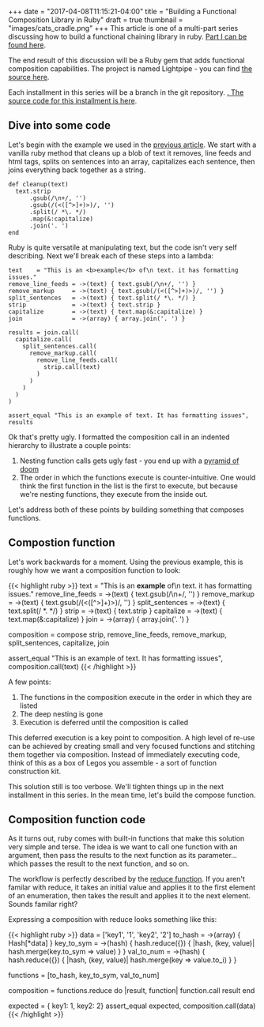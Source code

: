 +++
date = "2017-04-08T11:15:21-04:00"
title = "Building a Functional Composition Library in Ruby"
draft = true
thumbnail = "images/cats_cradle.png"
+++
This article is one of a multi-part series discussing how to build a functional chaining library in ruby. <a href="/blog/functional-composition-in-ruby">Part I can be found here</a>.

The end result of this discussion will be a Ruby gem that adds functional composition capabilities. The project is named Lightpipe - you can find <a href="https://github.com/choltz/lightpipe" target="window">the source here</a>.

Each installment in this series will be a branch in the git repository. <a href="https://github.com/choltz/lightpipe/tree/part_1">. The source code for this installment is here</a>.

Dive into some code
-------------------
Let's begin with the example we used in the <a href="/blog/functional-composition-in-ruby">previous article</a>. We start with a vanilla ruby method that cleans up a blob of text it removes, line feeds and html tags, splits on sentences into an array, capitalizes each sentence, then joins everything back together as a string.

```
def cleanup(text)
  text.strip
      .gsub(/\n+/, '')
      .gsub(/(<([^>]+)>)/, '')
      .split(/ *\. */)
      .map(&:capitalize)
      .join('. ')
end
```
Ruby is quite versatile at manipulating text, but the code isn't very self describing. Next we'll break each of these steps into a lambda:

```
text    = "This is an <b>example</b> of\n text. it has formatting issues."
remove_line_feeds = ->(text) { text.gsub(/\n+/, '') }
remove_markup     = ->(text) { text.gsub(/(<([^>]+)>)/, '') }
split_sentences   = ->(text) { text.split(/ *\. */) }
strip             = ->(text) { text.strip }
capitalize        = ->(text) { text.map(&:capitalize) }
join              = ->(array) { array.join('. ') }

results = join.call(
  capitalize.call(
    split_sentences.call(
      remove_markup.call(
        remove_line_feeds.call(
          strip.call(text)
        )
      )
    )
  )
)

assert_equal "This is an example of text. It has formatting issues", results
```
Ok that's pretty ugly. I formatted the composition call in an indented hierarchy to illustrate a couple points:

1. Nesting function calls gets ugly fast - you end up with a <a href="https://en.wikipedia.org/wiki/Pyramid_of_doom_(programming)" target="window">pyramid of doom</a>
2. The order in which the functions execute is counter-intuitive. One would think the first function in the list is the first to execute, but because we're nesting functions, they execute from the inside out.

Let's address both of these points by building something that composes functions.

Compostion function
-------------------
Let's work backwards for a moment. Using the previous example, this is roughly how we want a composition function to look:

{{< highlight ruby >}}
text    = "This is an <b>example</b> of\n text. it has formatting issues."
remove_line_feeds = ->(text) { text.gsub(/\n+/, '') }
remove_markup     = ->(text) { text.gsub(/(<([^>]+)>)/, '') }
split_sentences   = ->(text) { text.split(/ *\. */) }
strip             = ->(text) { text.strip }
capitalize        = ->(text) { text.map(&:capitalize) }
join              = ->(array) { array.join('. ') }

composition = compose strip,
                      remove_line_feeds,
                      remove_markup,
                      split_sentences,
                      capitalize,
                      join

assert_equal "This is an example of text. It has formatting issues", composition.call(text)
{{< /highlight >}}

A few points:
1. The functions in the composition execute in the order in which they are listed
2. The deep nesting is gone
3. Execution is deferred until the composition is called

This deferred execution is a key point to composition. A high level of re-use can be achieved by creating small and very focused functions and stitching them together via composition. Instead of immediately executing code, think of this as a box of Legos you assemble - a sort of function construction kit.

This solution still is too verbose. We'll tighten things up in the next installment in this series. In the mean time, let's build the compose function.

Composition function code
-------------------------
As it turns out, ruby comes with built-in functions that make this solution very simple and terse. The idea is we want to call one function with an argument, then pass the results to the next function as its parameter... which passes the result to the next function, and so on.

The workflow is perfectly described by the <a href="https://ruby-doc.org/core-2.1.0/Enumerable.html#method-i-reduce" target="window">reduce function</a>. If you aren't familar with reduce, it takes an initial value and applies it to the first element of an enumeration, then takes the result and applies it to the next element. Sounds familar right?

Expressing a composition with reduce looks something like this:


{{< highlight ruby >}}
data       = ['key1', '1', 'key2', '2']
to_hash    = ->(array) { Hash[*data] }
key_to_sym = ->(hash)  { hash.reduce({}) { |hash, (key, value)| hash.merge(key.to_sym => value) } }
val_to_num = ->(hash)  { hash.reduce({}) { |hash, (key, value)| hash.merge(key => value.to_i) } }

functions = [to_hash, key_to_sym, val_to_num]

composition = functions.reduce do |result, function|
  function.call result
end

expected = { key1: 1, key2: 2}
assert_equal expected, composition.call(data)
{{< /highlight >}}

